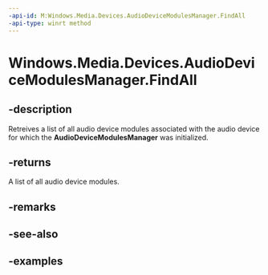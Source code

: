 ```yaml
---
-api-id: M:Windows.Media.Devices.AudioDeviceModulesManager.FindAll
-api-type: winrt method
---
```


<!-- Method syntax.
public IVectorView<AudioDeviceModule> AudioDeviceModulesManager.FindAll()
-->

# Windows.Media.Devices.AudioDeviceModulesManager.FindAll


## -description

Retreives a list of all audio device modules associated with the audio device for which the **AudioDeviceModulesManager** was initialized.

## -returns

A list of all audio device modules.

## -remarks

## -see-also

## -examples

